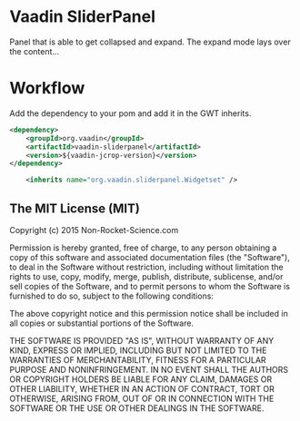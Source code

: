 Vaadin SliderPanel
==============

Panel that is able to get collapsed and expand. The expand mode lays over the content...


Workflow
========

Add the dependency to your pom and add it in the GWT inherits.

```xml
<dependency>
    <groupId>org.vaadin</groupId>
    <artifactId>vaadin-sliderpanel</artifactId>
    <version>${vaadin-jcrop-version}</version>
</dependency>
```

```xml
	<inherits name="org.vaadin.sliderpanel.Widgetset" />
```

The MIT License (MIT)
-------------------------

Copyright (c) 2015 Non-Rocket-Science.com

Permission is hereby granted, free of charge, to any person obtaining a copy
of this software and associated documentation files (the "Software"), to deal
in the Software without restriction, including without limitation the rights
to use, copy, modify, merge, publish, distribute, sublicense, and/or sell
copies of the Software, and to permit persons to whom the Software is
furnished to do so, subject to the following conditions:

The above copyright notice and this permission notice shall be included in all
copies or substantial portions of the Software.

THE SOFTWARE IS PROVIDED "AS IS", WITHOUT WARRANTY OF ANY KIND, EXPRESS OR
IMPLIED, INCLUDING BUT NOT LIMITED TO THE WARRANTIES OF MERCHANTABILITY,
FITNESS FOR A PARTICULAR PURPOSE AND NONINFRINGEMENT. IN NO EVENT SHALL THE
AUTHORS OR COPYRIGHT HOLDERS BE LIABLE FOR ANY CLAIM, DAMAGES OR OTHER
LIABILITY, WHETHER IN AN ACTION OF CONTRACT, TORT OR OTHERWISE, ARISING FROM,
OUT OF OR IN CONNECTION WITH THE SOFTWARE OR THE USE OR OTHER DEALINGS IN THE
SOFTWARE.

